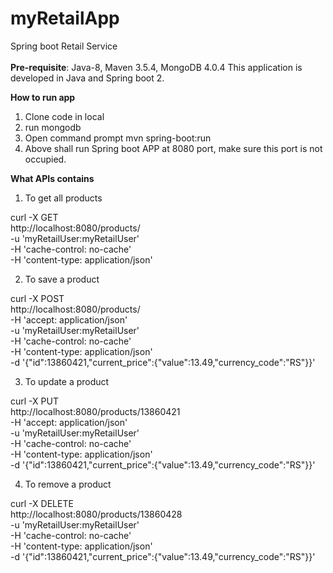 # myRetailApp
Spring boot  Retail Service <br><br>
<b>Pre-requisite</b>: Java-8, Maven 3.5.4, MongoDB 4.0.4
This application is developed in Java and Spring boot 2.

<b>How to run app</b>

1. Clone code in local
2. run mongodb 
3. Open command prompt mvn spring-boot:run
4. Above shall run Spring boot APP at 8080 port, make sure this port is not occupied.


<b>What APIs contains</b>
1. To get all products

curl -X GET \
  http://localhost:8080/products/ \
  -u 'myRetailUser:myRetailUser' \
  -H 'cache-control: no-cache' \
  -H 'content-type: application/json'

2. To save a product 

curl -X POST \
  http://localhost:8080/products/ \
  -H 'accept: application/json' \
  -u 'myRetailUser:myRetailUser' \
  -H 'cache-control: no-cache' \
  -H 'content-type: application/json' \
  -d '{"id":13860421,"current_price":{"value":13.49,"currency_code":"RS"}}'
  
  3. To update a product
  
  curl -X PUT \
  http://localhost:8080/products/13860421 \
  -H 'accept: application/json' \
  -u 'myRetailUser:myRetailUser' \
  -H 'cache-control: no-cache' \
  -H 'content-type: application/json' \
  -d '{"id":13860421,"current_price":{"value":13.49,"currency_code":"RS"}}'
  
  4. To remove a product
  
  curl -X DELETE \
  http://localhost:8080/products/13860428 \
  -u 'myRetailUser:myRetailUser' \
  -H 'cache-control: no-cache' \
  -H 'content-type: application/json' \
  -d '{"id":13860421,"current_price":{"value":13.49,"currency_code":"RS"}}'
  
  
  
